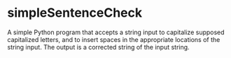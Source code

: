 # simpleSentenceCheck
A simple Python program that accepts a string input to capitalize supposed capitalized letters, and to insert spaces in the appropriate locations of the string input. The output is a corrected string of the input string.
